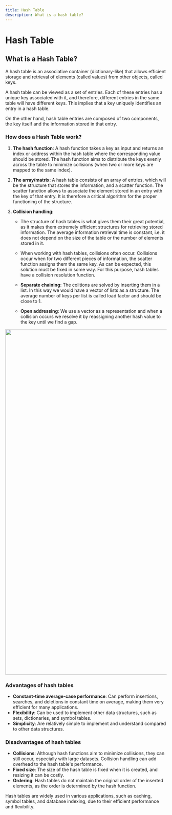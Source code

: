 ```yaml
---
title: Hash Table
description: What is a hash table?
---
```


**Hash Table**
=====================

## What is a Hash Table?

A hash table is an associative container (dictionary-like) that allows efficient storage and retrieval of elements (called values) from other objects, called keys.

A hash table can be viewed as a set of entries. Each of these entries has a unique key associated with it, and therefore, different entries in the same table will have different keys. This implies that a key uniquely identifies an entry in a hash table.

On the other hand, hash table entries are composed of two components, the key itself and the information stored in that entry.

### How does a Hash Table work?

1. **The hash function**: A hash function takes a key as input and returns an index or address within the hash table where the corresponding value should be stored. The hash function aims to distribute the keys evenly across the table to minimize collisions (when two or more keys are mapped to the same index).

2. **The array/matrix**: A hash table consists of an array of entries, which will be the structure that stores the information, and a scatter function. The scatter function allows to associate the element stored in an entry with the key of that entry. It is therefore a critical algorithm for the proper functioning of the structure.

3. **Collision handling**:
   - The structure of hash tables is what gives them their great potential, as it makes them extremely efficient structures for retrieving stored information. The average information retrieval time is constant, i.e. it does not depend on the size of the table or the number of elements stored in it.

   - When working with hash tables, collisions often occur. Collisions occur when for two different pieces of information, the scatter function assigns them the same key. As can be expected, this solution must be fixed in some way. For this purpose, hash tables have a collision resolution function.

   - **Separate chaining**: The colitions are solved by inserting them in a list. In this way we would have a vector of lists as a structure. The average number of keys per list is called load factor and should be close to 1.
   - **Open addressing**: We use a vector as a representation and when a collision occurs we resolve it by reassigning another hash value to the key until we find a gap.

<img src="https://cdn.tpeoficial.com/learn/Ii3Zf0Gn4Fj7Hr7Bw5Vg2Tx2Nn4Tq0Kq7Wt5Kz1P" loading="lazy" width="512" height="1080">

### Advantages of hash tables

- **Constant-time average-case performance**: Can perform insertions, searches, and deletions in constant time on average, making them very efficient for many applications.
- **Flexibility**: Can be used to implement other data structures, such as sets, dictionaries, and symbol tables.
- **Simplicity**: Are relatively simple to implement and understand compared to other data structures.

### Disadvantages of hash tables

- **Collisions**: Although hash functions aim to minimize collisions, they can still occur, especially with large datasets. Collision handling can add overhead to the hash table's performance.
- **Fixed size**: The size of the hash table is fixed when it is created, and resizing it can be costly.
- **Ordering**: Hash tables do not maintain the original order of the inserted elements, as the order is determined by the hash function.

Hash tables are widely used in various applications, such as caching, symbol tables, and database indexing, due to their efficient performance and flexibility.